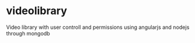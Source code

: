 # videolibrary
Video library with user controll and permissions using angularjs and nodejs through mongodb
